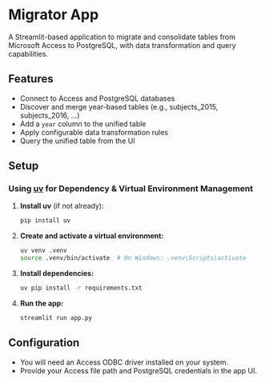 # Migrator App

A Streamlit-based application to migrate and consolidate tables from Microsoft Access to PostgreSQL, with data transformation and query capabilities.

## Features
- Connect to Access and PostgreSQL databases
- Discover and merge year-based tables (e.g., subjects_2015, subjects_2016, ...)
- Add a `year` column to the unified table
- Apply configurable data transformation rules
- Query the unified table from the UI

## Setup
### Using [uv](https://github.com/astral-sh/uv) for Dependency & Virtual Environment Management
1. **Install uv** (if not already):
   ```bash
   pip install uv
   ```
2. **Create and activate a virtual environment:**
   ```bash
   uv venv .venv
   source .venv/bin/activate  # On Windows: .venv\Scripts\activate
   ```
3. **Install dependencies:**
   ```bash
   uv pip install -r requirements.txt
   ```
4. **Run the app:**
   ```bash
   streamlit run app.py
   ```

## Configuration
- You will need an Access ODBC driver installed on your system.
- Provide your Access file path and PostgreSQL credentials in the app UI. 